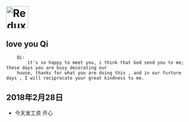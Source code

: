 # <a href='http://redux.js.org'><img src='https://camo.githubusercontent.com/f28b5bc7822f1b7bb28a96d8d09e7d79169248fc/687474703a2f2f692e696d6775722e636f6d2f4a65567164514d2e706e67' height='60' alt='Redux Logo' aria-label='Redux.js.org' /></a>


## love you Qi

```
    Qi:
        it's so happy to meet you, i think that God send you to me; these days you are busy decorating our 
    house, thanks for what you are doing this , and in our furture days , I will reciprocate your great kindness to me.

```

## 2018年2月28日

* 今天发工资 开心

